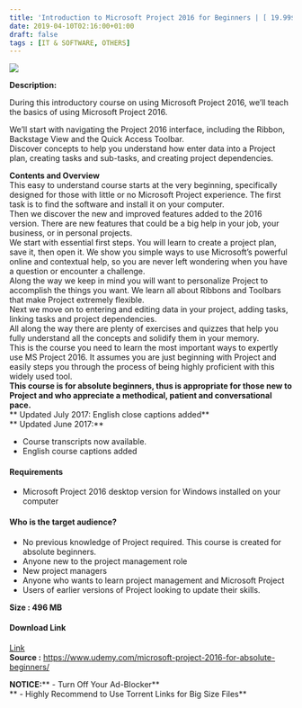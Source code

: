 ```yaml
---
title: 'Introduction to Microsoft Project 2016 for Beginners | [ 19.99$ Course For Free ]'
date: 2019-04-10T02:16:00+01:00
draft: false
tags : [IT & SOFTWARE, OTHERS]
---
```


[![](https://3.bp.blogspot.com/-88bBt608EbM/XK1Dh7nY7nI/AAAAAAAABtk/TZNITzWHSIskl92qiUjHsc0ZRys7x8INwCLcBGAs/s640/Introduction-to-Microsoft-Project-2016-for-Beginners.jpg)](https://3.bp.blogspot.com/-88bBt608EbM/XK1Dh7nY7nI/AAAAAAAABtk/TZNITzWHSIskl92qiUjHsc0ZRys7x8INwCLcBGAs/s1600/Introduction-to-Microsoft-Project-2016-for-Beginners.jpg)

  
**Description:**  

During this introductory course on using Microsoft Project 2016, we’ll teach the basics of using Microsoft Project 2016.  

We’ll start with navigating the Project 2016 interface, including the Ribbon, Backstage View and the Quick Access Toolbar.  
Discover concepts to help you understand how enter data into a Project plan, creating tasks and sub-tasks, and creating project dependencies.  

**Contents and Overview**  
This easy to understand course starts at the very beginning, specifically designed for those with little or no Microsoft Project experience. The first task is to find the software and install it on your computer.  
Then we discover the new and improved features added to the 2016 version. There are new features that could be a big help in your job, your business, or in personal projects.  
We start with essential first steps. You will learn to create a project plan, save it, then open it. We show you simple ways to use Microsoft’s powerful online and contextual help, so you are never left wondering when you have a question or encounter a challenge.  
Along the way we keep in mind you will want to personalize Project to accomplish the things you want. We learn all about Ribbons and Toolbars that make Project extremely flexible.  
Next we move on to entering and editing data in your project, adding tasks, linking tasks and project dependencies.  
All along the way there are plenty of exercises and quizzes that help you fully understand all the concepts and solidify them in your memory.  
This is the course you need to learn the most important ways to expertly use MS Project 2016. It assumes you are just beginning with Project and easily steps you through the process of being highly proficient with this widely used tool.  
**This course is for absolute beginners, thus is appropriate for those new to Project and who appreciate a methodical, patient and conversational pace.**  
** Updated July 2017: English close captions added**  
** Updated June 2017:**  

*   Course transcripts now available.
*   English course captions added

#### **Requirements**

*   Microsoft Project 2016 desktop version for Windows installed on your computer

#### **Who is the target audience?**

*   No previous knowledge of Project required. This course is created for absolute beginners.
*   Anyone new to the project management role
*   New project managers
*   Anyone who wants to learn project management and Microsoft Project
*   Users of earlier versions of Project looking to update their skills.

**Size : 496 MB**  

#### **Download Link**

[Link](http://crowdurl.com/Introductiontotorrent)     
**Source :** https://www.udemy.com/microsoft-project-2016-for-absolute-beginners/  

**NOTICE:**** - Turn Off Your Ad-Blocker**  
** - Highly Recommend to Use Torrent Links for Big Size Files**
